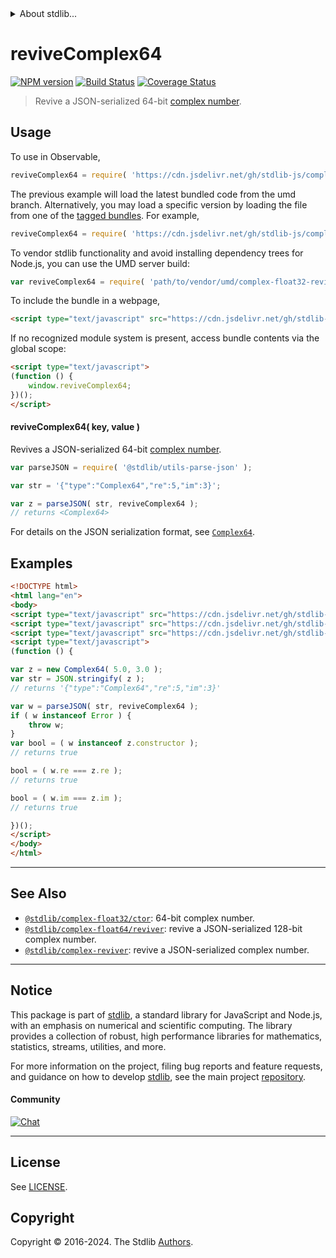 <!--

@license Apache-2.0

Copyright (c) 2018 The Stdlib Authors.

Licensed under the Apache License, Version 2.0 (the "License");
you may not use this file except in compliance with the License.
You may obtain a copy of the License at

   http://www.apache.org/licenses/LICENSE-2.0

Unless required by applicable law or agreed to in writing, software
distributed under the License is distributed on an "AS IS" BASIS,
WITHOUT WARRANTIES OR CONDITIONS OF ANY KIND, either express or implied.
See the License for the specific language governing permissions and
limitations under the License.

-->


<details>
  <summary>
    About stdlib...
  </summary>
  <p>We believe in a future in which the web is a preferred environment for numerical computation. To help realize this future, we've built stdlib. stdlib is a standard library, with an emphasis on numerical and scientific computation, written in JavaScript (and C) for execution in browsers and in Node.js.</p>
  <p>The library is fully decomposable, being architected in such a way that you can swap out and mix and match APIs and functionality to cater to your exact preferences and use cases.</p>
  <p>When you use stdlib, you can be absolutely certain that you are using the most thorough, rigorous, well-written, studied, documented, tested, measured, and high-quality code out there.</p>
  <p>To join us in bringing numerical computing to the web, get started by checking us out on <a href="https://github.com/stdlib-js/stdlib">GitHub</a>, and please consider <a href="https://opencollective.com/stdlib">financially supporting stdlib</a>. We greatly appreciate your continued support!</p>
</details>

# reviveComplex64

[![NPM version][npm-image]][npm-url] [![Build Status][test-image]][test-url] [![Coverage Status][coverage-image]][coverage-url] <!-- [![dependencies][dependencies-image]][dependencies-url] -->

> Revive a JSON-serialized 64-bit [complex number][@stdlib/complex/float32/ctor].

<!-- Section to include introductory text. Make sure to keep an empty line after the intro `section` element and another before the `/section` close. -->

<section class="intro">

</section>

<!-- /.intro -->

<!-- Package usage documentation. -->



<section class="usage">

## Usage

To use in Observable,

```javascript
reviveComplex64 = require( 'https://cdn.jsdelivr.net/gh/stdlib-js/complex-float32-reviver@umd/browser.js' )
```
The previous example will load the latest bundled code from the umd branch. Alternatively, you may load a specific version by loading the file from one of the [tagged bundles](https://github.com/stdlib-js/complex-float32-reviver/tags). For example,

```javascript
reviveComplex64 = require( 'https://cdn.jsdelivr.net/gh/stdlib-js/complex-float32-reviver@v0.0.2-umd/browser.js' )
```

To vendor stdlib functionality and avoid installing dependency trees for Node.js, you can use the UMD server build:

```javascript
var reviveComplex64 = require( 'path/to/vendor/umd/complex-float32-reviver/index.js' )
```

To include the bundle in a webpage,

```html
<script type="text/javascript" src="https://cdn.jsdelivr.net/gh/stdlib-js/complex-float32-reviver@umd/browser.js"></script>
```

If no recognized module system is present, access bundle contents via the global scope:

```html
<script type="text/javascript">
(function () {
    window.reviveComplex64;
})();
</script>
```

#### reviveComplex64( key, value )

Revives a JSON-serialized 64-bit [complex number][@stdlib/complex/float32/ctor].

```javascript
var parseJSON = require( '@stdlib/utils-parse-json' );

var str = '{"type":"Complex64","re":5,"im":3}';

var z = parseJSON( str, reviveComplex64 );
// returns <Complex64>
```

For details on the JSON serialization format, see [`Complex64`][@stdlib/complex/float32/ctor].

</section>

<!-- /.usage -->

<!-- Package usage notes. Make sure to keep an empty line after the `section` element and another before the `/section` close. -->

<section class="notes">

</section>

<!-- /.notes -->

<!-- Package usage examples. -->

<section class="examples">

## Examples

<!-- eslint no-undef: "error" -->

```html
<!DOCTYPE html>
<html lang="en">
<body>
<script type="text/javascript" src="https://cdn.jsdelivr.net/gh/stdlib-js/complex-float32-ctor@umd/browser.js"></script>
<script type="text/javascript" src="https://cdn.jsdelivr.net/gh/stdlib-js/utils-parse-json@umd/browser.js"></script>
<script type="text/javascript" src="https://cdn.jsdelivr.net/gh/stdlib-js/complex-float32-reviver@umd/browser.js"></script>
<script type="text/javascript">
(function () {

var z = new Complex64( 5.0, 3.0 );
var str = JSON.stringify( z );
// returns '{"type":"Complex64","re":5,"im":3}'

var w = parseJSON( str, reviveComplex64 );
if ( w instanceof Error ) {
    throw w;
}
var bool = ( w instanceof z.constructor );
// returns true

bool = ( w.re === z.re );
// returns true

bool = ( w.im === z.im );
// returns true

})();
</script>
</body>
</html>
```

</section>

<!-- /.examples -->

<!-- Section to include cited references. If references are included, add a horizontal rule *before* the section. Make sure to keep an empty line after the `section` element and another before the `/section` close. -->

<section class="references">

</section>

<!-- /.references -->

<!-- Section for related `stdlib` packages. Do not manually edit this section, as it is automatically populated. -->

<section class="related">

* * *

## See Also

-   <span class="package-name">[`@stdlib/complex-float32/ctor`][@stdlib/complex/float32/ctor]</span><span class="delimiter">: </span><span class="description">64-bit complex number.</span>
-   <span class="package-name">[`@stdlib/complex-float64/reviver`][@stdlib/complex/float64/reviver]</span><span class="delimiter">: </span><span class="description">revive a JSON-serialized 128-bit complex number.</span>
-   <span class="package-name">[`@stdlib/complex-reviver`][@stdlib/complex/reviver]</span><span class="delimiter">: </span><span class="description">revive a JSON-serialized complex number.</span>

</section>

<!-- /.related -->

<!-- Section for all links. Make sure to keep an empty line after the `section` element and another before the `/section` close. -->


<section class="main-repo" >

* * *

## Notice

This package is part of [stdlib][stdlib], a standard library for JavaScript and Node.js, with an emphasis on numerical and scientific computing. The library provides a collection of robust, high performance libraries for mathematics, statistics, streams, utilities, and more.

For more information on the project, filing bug reports and feature requests, and guidance on how to develop [stdlib][stdlib], see the main project [repository][stdlib].

#### Community

[![Chat][chat-image]][chat-url]

---

## License

See [LICENSE][stdlib-license].


## Copyright

Copyright &copy; 2016-2024. The Stdlib [Authors][stdlib-authors].

</section>

<!-- /.stdlib -->

<!-- Section for all links. Make sure to keep an empty line after the `section` element and another before the `/section` close. -->

<section class="links">

[npm-image]: http://img.shields.io/npm/v/@stdlib/complex-float32-reviver.svg
[npm-url]: https://npmjs.org/package/@stdlib/complex-float32-reviver

[test-image]: https://github.com/stdlib-js/complex-float32-reviver/actions/workflows/test.yml/badge.svg?branch=v0.0.2
[test-url]: https://github.com/stdlib-js/complex-float32-reviver/actions/workflows/test.yml?query=branch:v0.0.2

[coverage-image]: https://img.shields.io/codecov/c/github/stdlib-js/complex-float32-reviver/main.svg
[coverage-url]: https://codecov.io/github/stdlib-js/complex-float32-reviver?branch=main

<!--

[dependencies-image]: https://img.shields.io/david/stdlib-js/complex-float32-reviver.svg
[dependencies-url]: https://david-dm.org/stdlib-js/complex-float32-reviver/main

-->

[chat-image]: https://img.shields.io/gitter/room/stdlib-js/stdlib.svg
[chat-url]: https://app.gitter.im/#/room/#stdlib-js_stdlib:gitter.im

[stdlib]: https://github.com/stdlib-js/stdlib

[stdlib-authors]: https://github.com/stdlib-js/stdlib/graphs/contributors

[umd]: https://github.com/umdjs/umd
[es-module]: https://developer.mozilla.org/en-US/docs/Web/JavaScript/Guide/Modules

[deno-url]: https://github.com/stdlib-js/complex-float32-reviver/tree/deno
[deno-readme]: https://github.com/stdlib-js/complex-float32-reviver/blob/deno/README.md
[umd-url]: https://github.com/stdlib-js/complex-float32-reviver/tree/umd
[umd-readme]: https://github.com/stdlib-js/complex-float32-reviver/blob/umd/README.md
[esm-url]: https://github.com/stdlib-js/complex-float32-reviver/tree/esm
[esm-readme]: https://github.com/stdlib-js/complex-float32-reviver/blob/esm/README.md
[branches-url]: https://github.com/stdlib-js/complex-float32-reviver/blob/main/branches.md

[stdlib-license]: https://raw.githubusercontent.com/stdlib-js/complex-float32-reviver/main/LICENSE

[@stdlib/complex/float32/ctor]: https://github.com/stdlib-js/complex-float32-ctor/tree/umd

<!-- <related-links> -->

[@stdlib/complex/float64/reviver]: https://github.com/stdlib-js/complex-float64-reviver/tree/umd

[@stdlib/complex/reviver]: https://github.com/stdlib-js/complex-reviver/tree/umd

<!-- </related-links> -->

</section>

<!-- /.links -->

